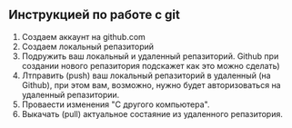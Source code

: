## Инструкцией по работе с git

1. Создаем аккаунт на github.com 
2. Создаем локальный репазиторий 
3. Подружить ваш локальный и удаленный репазиторий. Github при создании нового репазитория подскажет
как это можно сделать)
4. Лтправить (push) ваш локальный репазиторий в удаленный (на Github), при этом вам, возможно, 
нужно будет авторизоваться на удаленный репазитории.
5. Проваести изменения "С другого компьютера".
6. Выкачать (pull) актуальное состаяние из удаленного репазитория.